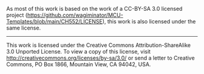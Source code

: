 As most of this work is based on the work of a CC-BY-SA 3.0 licensed project (https://github.com/wagiminator/MCU-Templates/blob/main/CH552/LICENSE), this work is also licensed under the same license.

---

This work is licensed under the Creative Commons Attribution-ShareAlike 3.0 Unported License.
To view a copy of this license, visit http://creativecommons.org/licenses/by-sa/3.0/ or send
a letter to Creative Commons, PO Box 1866, Mountain View, CA 94042, USA.